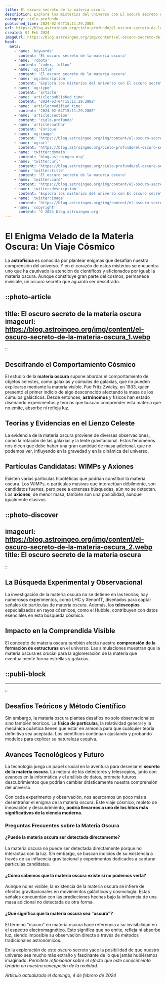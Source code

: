```yaml
---
title: El oscuro secreto de la materia oscura
description: Explora los misterios del universo con El oscuro secreto de la materia oscura. Descubre la ciencia detrás de este enigma cósmico.
category: cielo-profundo
published_time: 2024-02-04T15:11:29.280Z
url: https://blog.astroingeo.org/cielo-profundo/el-oscuro-secreto-de-la-materia-oscura
created: 04 Feb 2024
imageUrl: https://blog.astroingeo.org/img/content/el-oscuro-secreto-de-la-materia-oscura_1.webp
head:
  meta:
    - name: 'keywords'
      content: 'El oscuro secreto de la materia oscura'
    - name: 'robots'
      content: 'index, follow'
    - name: 'og:title'
      content: 'El oscuro secreto de la materia oscura'
    - name: 'og:description'
      content: 'Explora los misterios del universo con El oscuro secreto de la materia oscura. Descubre la ciencia detrás de este enigma cósmico.'
    - name: 'og:type'
      content: 'article'
    - name: 'article:published_time'
      content: '2024-02-04T15:11:29.280Z'
    - name: 'article:modified_time'
      content: '2024-02-04T15:11:29.280Z'
    - name: 'article:section'
      content: 'cielo-profundo'
    - name: 'article:author'
      content: 'Enrique'
    - name: 'og:image'
      content: 'https://blog.astroingeo.org/img/content/el-oscuro-secreto-de-la-materia-oscura_1.webp'
    - name: 'og:url'
      content: 'https://blog.astroingeo.org/cielo-profundo/el-oscuro-secreto-de-la-materia-oscura'
    - name: 'twitter:domain'
      content: 'blog.astroingeo.org'
    - name: 'twitter:url'
      content: 'https://blog.astroingeo.org/cielo-profundo/el-oscuro-secreto-de-la-materia-oscura'
    - name: 'twitter:title'
      content: 'El oscuro secreto de la materia oscura'
    - name: 'twitter:card'
      content: 'https://blog.astroingeo.org/img/content/el-oscuro-secreto-de-la-materia-oscura_1.webp'
    - name: 'twitter:description'
      content: 'Explora los misterios del universo con El oscuro secreto de la materia oscura. Descubre la ciencia detrás de este enigma cósmico.'
    - name: 'twitter:image'
      content: 'https://blog.astroingeo.org/img/content/el-oscuro-secreto-de-la-materia-oscura_1.webp'
    - name: 'copyright'
      content: '© 2024 blog.astroingeo.org'
---
```

# El Enigma Velado de la Materia Oscura: Un Viaje Cósmico 

La **astrofísica** es conocida por plantear enigmas que desafían nuestra comprensión del universo. Y en el corazón de estos misterios se encuentra uno que ha cautivado la atención de científicos y aficionados por igual: la materia oscura. Aunque constituye gran parte del cosmos, permanece invisible, un oscuro secreto que aguarda ser descifrado.


::photo-article
---
title: El oscuro secreto de la materia oscura
imageurl: https://blog.astroingeo.org/img/content/el-oscuro-secreto-de-la-materia-oscura_1.webp
---
::


## Descifrando el Comportamiento Cósmico
El estudio de la **materia oscura** supone abordar el comportamiento de objetos celestes, como galaxias y cúmulos de galaxias, que no pueden explicarse mediante la materia visible. Fue Fritz Zwicky, en 1933, quien presentó el primer indicio de algo desconocido afectando la masa de los cúmulos galácticos. Desde entonces, **astrónomos** y físicos han estado diseñando experimentos y teorías que buscan comprender esta materia que no emite, absorbe ni refleja luz.

## Teorías y Evidencias en el Lienzo Celeste
La evidencia de la materia oscura proviene de diversas observaciones, como la rotación de las galaxias y la lente gravitacional. Estos fenómenos nos dicen que debe haber una gran cantidad de masa adicional, que no podemos ver, influyendo en la gravedad y en la dinámica del universo.

## Partículas Candidatas: WIMPs y Axiones
Existen varias partículas hipotéticas que podrían constituir la materia oscura. Los WIMPs, o partículas masivas que interactúan débilmente, son candidatos fuertes, pero pese a extensas búsquedas, aún no se detectan. Los **axiones**, de menor masa, también son una posibilidad, aunque igualmente elusivos.


::photo-discover
---
imageurl: https://blog.astroingeo.org/img/content/el-oscuro-secreto-de-la-materia-oscura_2.webp
title: El oscuro secreto de la materia oscura
---
::


## La Búsqueda Experimental y Observacional
La investigación de la materia oscura no se detiene en las teorías; hay numerosos experimentos, como LHC y Xenon1T, diseñados para captar señales de partículas de materia oscura. Además, los **telescopios** especializados en rayos cósmicos, como el Hubble, contribuyen con datos esenciales en esta búsqueda cósmica.

## Impacto en la Comprendida Visible
El concepto de materia oscura también afecta nuestra **comprensión de la formación de estructuras** en el universo. Las simulaciones muestran que la materia oscura es crucial para la aglomeración de la materia que eventualmente forma estrellas y galaxias.


  ::publi-block
  ---
  ---
  ::
  
  
## Desafíos Teóricos y Método Científico
Sin embargo, la materia oscura plantea desafíos no solo observacionales sino también teóricos. La **física de partículas**, la relatividad general y la mecánica cuántica tienen que estar en armonía para que cualquier teoría definitiva sea aceptada. Los científicos continúan ajustando y probando modelos para explicar su naturaleza esquiva.

## Avances Tecnológicos y Futuro
La tecnología juega un papel crucial en la aventura para desvelar el **secreto de la materia oscura**. La mejora de los detectores y telescopios, junto con avances en la informática y el análisis de datos, promete futuros descubrimientos que podrían cambiar drásticamente nuestra comprensión del universo.

Con cada experimento y observación, nos acercamos un poco más a desentrañar el enigma de la materia oscura. Este viaje cósmico, repleto de innovación y descubrimiento, **podría llevarnos a uno de los hitos más significativos de la ciencia moderna**.

### Preguntas Frecuentes sobre la Materia Oscura
#### ¿Puede la materia oscura ser detectada directamente?
La materia oscura no puede ser detectada directamente porque no interactúa con la luz. Sin embargo, se buscan indicios de su existencia a través de su influencia gravitacional y experimentos dedicados a capturar partículas candidatas.

#### ¿Cómo sabemos que la materia oscura existe si no podemos verla?
Aunque no es visible, la existencia de la materia oscura se infiere de efectos gravitacionales en movimientos galácticos y cosmología. Estas señales concuerdan con las predicciones hechas bajo la influencia de una masa adicional no detectada de otra forma.

#### ¿Qué significa que la materia oscura sea "oscura"?
El término "oscuro" en materia oscura hace referencia a su invisibilidad en el espectro electromagnético. Esto significa que no emite, refleja ni absorbe luz, siendo imposible su observación directa a través de métodos tradicionales astronómicos.

En la exploración de este oscuro secreto yace la posibilidad de que nuestro universo sea mucho más extraño y fascinante de lo que jamás hubiéramos imaginado. *Permítete reflexionar sobre el efecto que este conocimiento tendría en nuestra concepción de la realidad*.

_Artículo actualizado el domingo, 4 de febrero de 2024_
